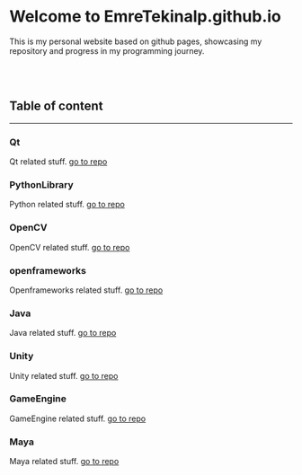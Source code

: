 # Welcome to EmreTekinalp.github.io

This is my personal website based on github pages,
showcasing my repository and progress in my programming journey.

<br>
<br>

## Table of content
-----------------

### Qt 
  Qt related stuff.
  [go to repo](http://emretekinalp.github.io/Qt/)

### PythonLibrary 
  Python related stuff.
  [go to repo](http://emretekinalp.github.io/PythonLibrary/)

### OpenCV
  OpenCV related stuff.
  [go to repo](http://emretekinalp.github.io/OpenCV/)

### openframeworks
  Openframeworks related stuff.
  [go to repo](http://emretekinalp.github.io/openFrameworks/)

### Java
  Java related stuff.
  [go to repo](http://emretekinalp.github.io/Java/)

### Unity
  Unity related stuff.
  [go to repo](http://emretekinalp.github.io/Unity/)

### GameEngine
  GameEngine related stuff.
  [go to repo](http://emretekinalp.github.io/GameEngine/)

### Maya
  Maya related stuff.
  [go to repo](http://emretekinalp.github.io/Maya/)

